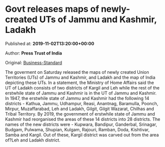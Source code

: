 
# Govt releases maps of newly-created UTs of Jammu and Kashmir, Ladakh

Published at: **2019-11-02T13:20:00+00:00**

Author: **Press Trust of India**

Original: [Business-Standard](https://www.business-standard.com/article/pti-stories/govt-releases-maps-of-uts-of-jk-ladakh-map-of-india-depicting-new-uts-119110200801_1.html)

The goverment on Saturday released the maps of newly created Union Territories (UTs) of Jammu and Kashmir, and Ladakh and the map of India depicting these UTs.
In a statement, the Ministry of Home Affairs said the UT of Ladakh consists of two districts of Kargil and Leh while the rest of the erstwhile state of Jammu and Kashmir is in the UT of Jammu and Kashmir.
In 1947, the erstwhile state of Jammu and Kashmir had the following 14 districts - Kathua, Jammu, Udhampur, Reasi, Anantnag, Baramulla, Poonch, Mirpur, Muzaffarabad, Leh and Ladakh, Gilgit, Gilgit Wazarat, Chilhas and Tribal Territory.
By 2019, the government of erstwhile state of Jammu and Kashmir had reorganised the areas of these 14 districts into 28 districts.
The names of the new districts were - Kupwara, Bandipur, Ganderbal, Srinagar, Budgam, Pulwama, Shupian, Kulgam, Rajouri, Ramban, Doda, Kishtivar, Samba and Kargil. Out of these, Kargil district was carved out from the area of?Leh and Ladakh district.
